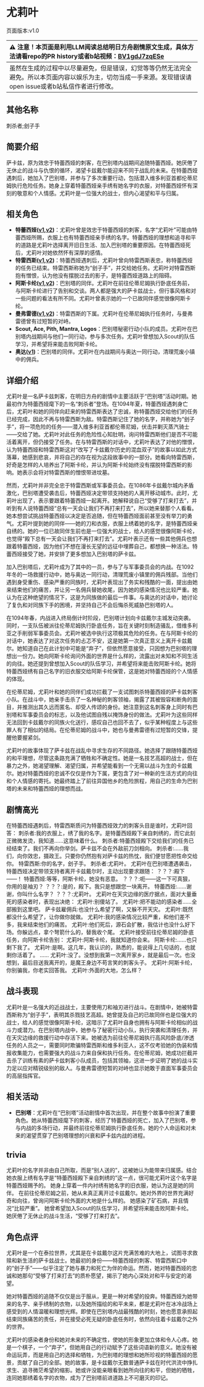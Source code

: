 # 尤莉叶
页面版本:v1.0
 

| :warning: 注意！本页面是利用LLM阅读总结明日方舟剧情原文生成，具体方法请看repo的PR history或者b站视频：[BV1gdJ7zqESe](https://www.bilibili.com/video/BV1gdJ7zqESe/)         |
|:----------------------------|
| 虽然在生成的过程中以尽量避免，但是错误，幻觉等等仍然无法完全避免。所以本页面内容以娱乐为主，切勿当成一手来源。发现错误请open issue或者b站私信作者进行修改。|



## 其他名称
刺杀者;刽子手
## 简要介绍
萨卡兹，原为效忠于特蕾西娅的刺客，在巴别塔内战期间追随特蕾西娅。她厌倦了无休止的战斗与仇恨的循环，渴望卡兹戴尔能迎来不同于战乱的未来。在特蕾西娅遇刺后，她加入了巴别塔，并参与了多次重要行动，包括潜入维多利亚首都伦蒂尼姆执行危险任务。她身上穿着特蕾西娅亲手绣有她名字的衣服，对特蕾西娅怀有深刻的敬意和个人情感。尤莉叶是一位强大的战士，但内心渴望和平与归属。
## 相关角色
-   **特蕾西娅([v1](extended_char_te_lei_xi_ya.md),[v2](../char_v3/extended_char_te_lei_xi_ya.md))**：尤莉叶曾是效忠于特蕾西娅的刺客，名字“尤莉叶”可能由特蕾西娅所赐，衣服上也有特蕾西娅亲手绣的名字。特蕾西娅的理想和追寻和平的道路是尤莉叶选择离开旧日生活、加入巴别塔的重要原因。在特蕾西娅死后，尤莉叶对她依然怀有深厚的感情。
-   **特雷西斯([v1](extended_char_te_lei_xi_si.md),[v2](../char_v3/extended_char_te_lei_xi_si.md))**：特蕾西娅遇刺后，尤莉叶曾向特雷西斯表忠，称特蕾西娅的任务已结束。特雷西斯称她为“刽子手”，并交给她任务。尤莉叶对特雷西斯抱有憎恨，认为他没有摆脱过去的影子，是特蕾西娅道路上的阻碍。
-   **阿斯卡纶([v1](char_4132_ascln.md),[v2](../char_v3/char_4132_ascln.md))**：巴别塔的同伴。尤莉叶在前往伦蒂尼姆执行卧底任务前，与阿斯卡纶进行了告别和交谈。两人都是强大的萨卡兹战士，但行事风格和对一些问题的看法有所不同。尤莉叶曾表示她的一个已故同伴感觉很像阿斯卡纶。
-   **曼弗雷德([v1](extended_char_man_fu_lei_de.md),[v2](../char_v3/extended_char_man_fu_lei_de.md))**：特雷西斯的下属。尤莉叶在伦蒂尼姆执行任务时，与曼弗雷德曾有过短暂的对峙。
-   **Scout, Ace, Pith, Mantra, Logos**：巴别塔秘密行动小队的成员。尤莉叶在巴别塔内战期间与他们一同行动，参与多次任务。尤莉叶曾想加入Scout的队伍学习，并希望将来能击败阿斯卡纶。
-   **奥达([v1](char_4131_odda.md))**：巴别塔的同伴。尤莉叶在内战期间与奥达一同行动，清理荒废小镇中的佣兵。
## 详细介绍
尤莉叶是一名萨卡兹刺客，在明日方舟的剧情中主要活跃于“巴别塔”活动时期。她最初作为特蕾西娅麾下的一名“刺杀者”登场。在1094年夏，特蕾西娅遇刺身亡后，尤莉叶和她的同伴向赶来的特雷西斯表达了忠诚，称特蕾西娅交给他们的任务已经完成，因此不再与特雷西斯为敌。特雷西斯记住了她的名字，并称她为“刽子手”，将一项危险的任务——潜入维多利亚首都伦蒂尼姆，伏击并剿灭蒸汽骑士——交给了她。尤莉叶对此任务的危险性心知肚明，询问特雷西斯他们是否不可能活着离开，但仍接受了任务。在与特雷西斯的对话中，尤莉叶表达了对他的憎恨，认为特蕾西娅和特雷西斯这对“改写了卡兹戴尔历史的混血双子”的故事以如此方式落幕，她感到悲哀，并将自己的存在视为这段故事中的一部分。她看向特雷西斯，好奇是怎样的人培养出了阿斯卡纶，并认为阿斯卡纶始终没有摆脱特雷西斯的影响。她表示会将对特雷西斯的憎恨带进坟墓。

然而，尤莉叶并非完全忠于特雷西斯或军事委员会。在1086年卡兹戴尔城内矛盾激化，巴别塔遭受袭击后，特蕾西娅决定带领支持她的人离开移动城市。此时，尤莉叶出现了，表示要跟着特蕾西娅一起离开。她解释说自己“受够了打来打去”，并听到有人说特蕾西娅“总有一天会让我们不再打来打去”，所以她来替那个人看看。她本想尝试挑战特蕾西娅以决定是否追随，但在特蕾西娅面前甚至没有举刀的勇气。尤莉叶提到她的同伴——她的刀和衣服，衣服上绣着她的名字，是特蕾西娅亲自绣的。她的一位已故同伴生前也是一位强大的战士，给人的感觉很像阿斯卡纶，也觉得“殿下总有一天会让我们不再打来打去”。尤莉叶表示还有一些其他佣兵也想跟着特蕾西娅，因为他们不想在漫长无望的远征中埋葬自己，都想换一种活法。特蕾西娅接受了她，并安排了更多想加入巴别塔的萨卡兹。

加入巴别塔后，尤莉叶成为了其中的一员，参与了与军事委员会的内战。在1092年冬的一场救援行动中，她与奥达一同行动，清理荒废小镇里的佣兵残部。当他们遇到身受重伤、感染严重的同族时，尤莉叶表现出了务实和残酷的一面，提出由她来结束他们的痛苦，并让另一名佣兵替她收尾，因为她的感染情况也比较严重。她认为在这种绝望的情况下，这是为同族做的最后一件事。与奥达的对话中，她讨论了复仇和对同族下手的困境，并坚持自己不会后悔杀死威胁巴别塔的人。

在1094年春，内战进入终局倒计时阶段，巴别塔计划向卡兹戴尔主城发动突袭。同时，一支队伍被派往伦蒂尼姆执行卧底任务，旨在关键时刻制造骚乱，借维多利亚之手削弱军事委员会。尤莉叶被选中执行这项极其危险的任务。在与阿斯卡纶的对话中，她表达了对这次任务的忐忑不安，这是她第一次真正意义上离开卡兹戴尔。她知道自己在此计划中可能是“弃子”，但依然愿意接受，只因想为巴别塔的理想出一份力。她向阿斯卡纶询问外面的世界是什么样的，流露出对未知和不同生活的向往。她还提到曾想加入Scout的队伍学习，并希望将来能击败阿斯卡纶。她将特蕾西娅绣有自己名字的旧衣服交给阿斯卡纶保管，这是她对特蕾西娅的个人情感的体现。

在伦蒂尼姆，尤莉叶和她的同伴们成功拦截了一支试图刺杀特蕾西娅的萨卡兹刺客小队。在战斗中，她亲手击杀了一名神秘的刺客领袖，揭露了其被毁容和断角的面目，并推测出其久远而匿名、却受人传颂的身份。她注意到这名刺客身上同时有巴别塔和军事委员会的标志，以及他试图自残以掩饰身份的做法。尤莉叶为这些同样无法回到卡兹戴尔的同族火化送行，感叹自己也回不去了，似乎某种程度上与这些罪人有了相似的结局。在伦蒂尼姆的战斗中，她也与曼弗雷德有过短暂的交锋，提醒他要握紧剑。

尤莉叶的故事体现了萨卡兹在战乱中寻求生存的不同路径。她选择了跟随特蕾西娅的和平理想，尽管这条路充满了牺牲和不确定性。她是一名技艺高超的战士，但在暴力之外，她渴望理解、渴望归属，并希望能看到一个无需以战斗为生的卡兹戴尔。她对特蕾西娅的忠诚不仅仅是作为下属，更包含了对一种新的生活方式的向往和个人情感的寄托。她最终踏上了前往异国他乡的危险旅程，用自己的生命为巴别塔的未来和特蕾西娅的理想而战。
## 剧情高光
在特蕾西娅遇刺后，特雷西斯质问为特蕾西娅效力的刺客头目是谁时，尤莉叶回答：
刺杀者:我的衣服上，绣了我的名字。是特蕾西娅殿下亲自刺绣的，而它此刻正微微发烫，我知道......这意味着什么。
刺杀者:特蕾西娅殿下交给我们的任务已经结束了。我们不再向你举剑。萨卡兹不会在外敌前刀剑相向。
刺杀者:......我们，向你效忠，摄政王。只要你仍然抱有对萨卡兹的热忱，我们便甘愿把性命交给你。
特雷西斯:你的名字，刽子手。
刺杀者:尤莉叶。
尤莉叶在巴别塔遭遇袭击，特蕾西娅决定带领支持者离开卡兹戴尔时，主动出现要求跟随：
？？？:殿下——！
特蕾西娅:等等，阿斯卡纶，她没有恶意。
？？？:呃——这一下可真狠，你用的是袖刃？
？？？:是的，殿下。我只是想跟您一块离开。
特蕾西娅:......谢谢，你叫什么名字？
？？？:尤莉叶。
尤莉叶在天灾边缘的医疗据点，面对大量垂死的感染者时，表现出决绝：
尤莉叶:别傻站了。
尤莉叶:把不能动的感染者......全部搬到这里吧。
萨卡兹雇佣兵:也没什么希望了啊，又躲不开天灾。
尤莉叶:既然都没什么希望了，让你做你就做。
尤莉叶:我的感染情况比较严重，和他们差不多，我来结束他们的痛苦。
尤莉叶:他们死后，源石会扩散，我估计也没什么好下场。你躲远点，拿个弩箭什么的，替我收个尾。
尤莉叶接受前往伦蒂尼姆的卧底任务，向阿斯卡纶告别：
尤莉叶:阿斯卡纶，我就知道你会来。
阿斯卡纶:......也只剩下我了。
尤莉叶:是啊。这几年，我认识的，熟悉的，能说得上几句话的，也就剩你活着了。
......
尤莉叶:没了。没想到我第一次离开家乡，就是最后一次。也没想到，最后目送我离开的，是魔王身边不苟言笑的刺客头子。
尤莉叶:阿斯卡纶，你别骗我，你老实回答我。
尤莉叶:外面的大地，怎么样？
## 战斗表现
尤莉叶是一名强大的近战战士，主要使用刀和袖刃进行战斗。在剧情中，她被特雷西斯称为“刽子手”，表明其杀戮技艺高超。她曾提及自己的已故同伴也是位强大的战士，给人的感觉很像阿斯卡纶，这暗示了尤莉叶自身也拥有与阿斯卡纶相似的战斗力或潜力。在巴别塔内战中，她参与了秘密行动小队，执行突袭和清理任务，并在天灾边缘的救援行动中存活下来。她被选为前往伦蒂尼姆执行高风险卧底/渗透任务的人员之一，需要同时欺骗特雷西斯和维多利亚人，这不仅考验她的伪装和情报收集能力，也需要强大的战斗力来自保和执行任务。在伦蒂尼姆，她成功拦截并击杀了训练有素的萨卡兹刺客小队成员，包括其领袖，这进一步证明了她的战斗实力足以应对精锐级别的敌人。与曼弗雷德短暂的对峙也显示她敢于直面军事委员会的高层指挥官。
## 相关活动
-   **巴别塔**：尤莉叶在“巴别塔”活动剧情中首次出现，并在整个故事中扮演了重要角色。她从特蕾西娅麾下的刺客，经历了特蕾西娅的死亡，加入了巴别塔，参与内战的多场行动，并最终前往伦蒂尼姆执行卧底任务。她的个人命运和对未来的渴望贯穿了巴别塔理想的兴衰和萨卡兹内战的进程。
## trivia
尤莉叶的名字并非由自己所取，而是“别人送的”，这被她认为能带来归属感。结合她衣服上绣有名字是“特蕾西娅殿下亲自刺绣的”这一点，很可能尤莉叶这个名字是特蕾西娅赐予的。
她身上穿着一件内衬绣有她名字的旧衣服，她认为这是她的同伴。
在前往伦蒂尼姆之前，她从未真正离开过卡兹戴尔。她对外界的世界充满好奇和向往，曾询问阿斯卡纶外面的大地是什么样的。
她感染了矿石病，并且情况“比较严重”。
她曾希望加入Scout的队伍学习，并希望将来能击败阿斯卡纶。
她厌倦了无休止的战斗生活，“受够了打来打去”。
## 角色点评
尤莉叶是一个在泰拉世界，尤其是在卡兹戴尔这片充满苦难的大地上，试图寻求救赎和新生活的萨卡兹战士。她最初的身份——特蕾西娅的刺客、特雷西斯口中的“刽子手”——似乎注定了她与暴力和死亡为伴的命运。然而，她对特蕾西娅的忠诚和她那句“受够了打来打去”的质朴愿望，揭示了她内心深处对和平与安定的渴望。

她对特蕾西娅的追随不仅仅是出于服从，更是一种对希望的投奔。特蕾西娅为她带来的名字、亲手绣制的衣物，以及她所描绘的和平未来，都是尤莉叶在冰冷战场上感受到的人情温暖和理想光辉。即使在巴别塔内战最残酷的时刻，她也愿意承担起结束同族痛苦的责任，并在接受必死无疑的卧底任务时，依然向往着卡兹戴尔之外的世界。

尤莉叶的感染者身份和她对未来的不确定性，使她的形象更加立体和令人心疼。她是一个棋子，一个“弃子”，但她用自己的行动赋予了这些词语新的意义。她没有被命运玩弄，而是用自己的选择和牺牲，为巴别塔的理想和她所珍视的特蕾西娅的愿景，贡献了自己的全部。她的故事，是卡兹戴尔无数普通萨卡兹在时代洪流中挣扎求生、追寻微茫希望的缩影。她或许没能亲眼看到她所向往的和平，但她的牺牲，连同她那绣着名字的衣物，成为了巴别塔前进道路上不可磨灭的印记。